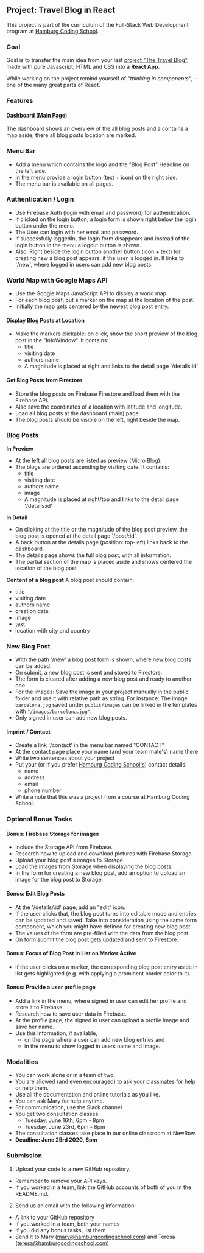 
## Project: Travel Blog in React

This project is part of the curriculum of the Full-Stack Web Development program at [Hamburg Coding School](https://hamburgcodingschool.com/).

### Goal

Goal is to transfer the main idea from your last [project "The Travel Blog"](https://github.com/hamburgcodingschool/javascript-for-web-2020-03/blob/master/PROJECT.md),
made with pure Javascript, HTML and CSS into a **React App**.

While working on the project remind yourself of *"thinking in components"*, – one of the many great parts of React.

### Features

#### Dashboard (Main Page)

The dashboard shows an overview of the all blog posts and a contains a map aside, there all blog posts location are marked.

### Menu Bar
- Add a menu which contains the logo and the "Blog Post" Headline on the left side.
- In the menu provide a login button (text + icon) on the right side.
- The menu bar is available on all pages.

### Authentication / Login
- Use Firebase Auth (login with email and password) for authentication.
- If clicked on the login button, a login form is shown right below the login button under the menu.
- The User can login with her email and password.
- If successfully loggedIn, the login form disappears and instead of the login button in the menu a logout button is shown.
- Also: Right beside the login button another button (icon + text) for creating new a blog post appears, if the user is logged in.
It links to '/new', where logged in users can add new blog posts.

### World Map with Google Maps API

- Use the Google Maps JavaScript API to display a world map.
- For each blog post, put a marker on the map at the location of the post.
- Initially the map gets centered by the newest blog post entry.

#### Display Blog Posts at Location

- Make the markers clickable: on click, show the short preview of the blog post in the "InfoWindow".
It contains:
  - title
  - visiting date
  - authors name
  - A magnitude is placed at right and links to the detail page '/details:id'

#### Get Blog Posts from Firestore

- Store the blog posts on Firebase Firestore and load them with the Firebase API.
- Also save the coordinates of a location with latitude and longitude.
- Load all blog posts at the dashboard (main) page.
- The blog posts should be visible on the left, right beside the map.

### Blog Posts

**In Preview**

- At the left all blog posts are listed as preview (Micro Blog).
- The blogs are ordered ascending by visiting date.
It contains:
  - title
  - visiting date
  - authors name
  - image
  - A magnitude is placed at right/top and links to the detail page '/details:id'

**In Detail**
- On clicking at the title or the magnitude of the blog post preview, the blog post is opened at the detail page '/post/:id'.
- A back button at the details page (position: top-left) links back to the dashboard.
- The details page shows the full blog post, with all information.
- The partial section of the map is placed aside and shows centered the location of the blog post

**Content of a blog post**
A blog post should contain:
  - title
  - visiting date
  - authors name
  - creation date
  - image
  - text
  - location with city and country

### New Blog Post

- With the path '/new' a blog post form is shown, where new blog posts can be added.
- On submit, a new blog post is sent and stored to Firestore.
- The form is cleared after adding a new blog post and ready to another one.
- For the images: Save the image in your project manually in the public folder and use it with relative path as string.
  For instance: The image `barcelona.jpg` saved under `public/images` can be linked in the templates with `"/images/barcelona.jpg"`.
- Only signed in user can add new blog posts.

#### Imprint / Contact

- Create a link '/contact' in the menu bar named "CONTACT"
- At the contact page place your name (and your team mate's) name there
- Write two sentences about your project
- Put your (or if you prefer [Hamburg Coding School's](https://hamburgcodingschool.com/contact/)) contact details:
  - name
  - address
  - email
  - phone number
- Write a note that this was a project from a course at Hamburg Coding School.


### Optional Bonus Tasks

#### Bonus: Firebase Storage for images

- Include the Storage API from Firebase.
- Research how to upload and download pictures with Firebase Storage.
- Upload your blog post's images to Storage.
- Load the images from Storage when displaying the blog posts.
- In the form for creating a new blog post, add an option to upload an image for the blog post to Storage.

#### Bonus: Edit Blog Posts

- At the '/details/:id' page, add an "edit" icon.
- If the user clicks that, the blog post turns into editable mode and entries can be updated and saved.
  Take into consideration using the same form component, which you might have defined for creating new blog post.
- The values of the form are pre-filled with the data from the blog post.
- On form submit the blog post gets updated and sent to Firestore.

#### Bonus: Focus of Blog Post in List on Marker Active

- if the user clicks on a marker, the corresponding blog post entry aside in list gets highlighted (e.g. with applying a prominent border color to it).

#### Bonus: Provide a user profile page
- Add a link in the menu, where signed in user can edit her profile and store it to Firebase
- Research how to save user data in Firebase.
- At the profile page, the signed in user can upload a profile image and save her name.
- Use this information, if available,
  - on the page where a user can add new blog entries and
  - in the menu to show logged in users name and image.

### Modalities

- You can work alone or in a team of two.
- You are allowed (and even encouraged) to ask your classmates for help or help them.
- Use all the documentation and online tutorials as you like.
- You can ask Mary for help anytime.
- For communication, use the Slack channel.
- You get two consultation classes:
  - Tuesday, June 16th, 6pm - 8pm
  - Tuesday, June 23rd, 6pm - 8pm
- The consultation classes take place in our online classroom at NewRow.
- **Deadline: June 25rd 2020, 6pm**


### Submission

1. Upload your code to a new GitHub repository.
  - Remember to remove your API keys.
  - If you worked in a team, link the GitHub accounts of both of you in the README.md.

2. Send us an email with the following information:
  - A link to your GitHub repository
  - If you worked in a team, both your names
  - If you did any bonus tasks, list them
  - Send it to Mary (mary@hamburgcodingschool.com) and Teresa (teresa@hamburgcodingschool.com)

